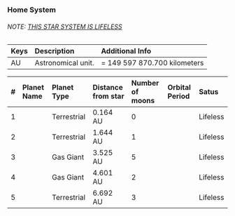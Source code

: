 ### Home System
###### NOTE: [THIS STAR SYSTEM IS LIFELESS](./Events/the-great-extinction)

| Keys | Description        | Additional Info              |
|:---- |:------------------ |:---------------------------- |
| AU   | Astronomical unit. | = 149 597 870.700 kilometers |


| #   | Planet Name | Planet Type | Distance from star | Number of moons | Orbital Period | Satus    |
|:--- |:----------- |:----------- |:------------------ |:--------------- |:-------------- |:-------- |
| 1   |             | Terrestrial | 0.164 AU           | 0               |                | Lifeless |
| 2   |             | Terrestrial | 1.644 AU           | 1               |                | Lifeless |
| 3   |             | Gas Giant   | 3.525 AU           | 5               |                | Lifeless |
| 4   |             | Gas Giant   | 4.601 AU           | 2               |                | Lifeless |
| 5   |             | Terrestrial | 6.692 AU           | 3               |                | Lifeless |
